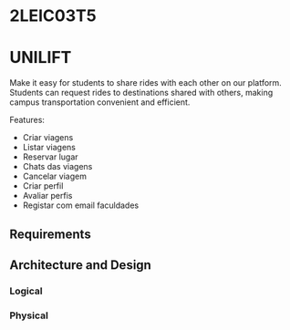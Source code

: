 # 2LEIC03T5

# UNILIFT


<Product Vision > 
Make it easy for students to share rides with each other on our platform. Students can request rides to destinations shared with others, making campus transportation convenient and efficient.  



Features:

* Criar viagens
* Listar viagens
* Reservar lugar
* Chats das viagens
* Cancelar viagem
* Criar perfil 
* Avaliar perfis
* Registar com email faculdades

## Requirements

<Domain Model and Descritive text>

## Architecture and Design 

### Logical

### Physical
